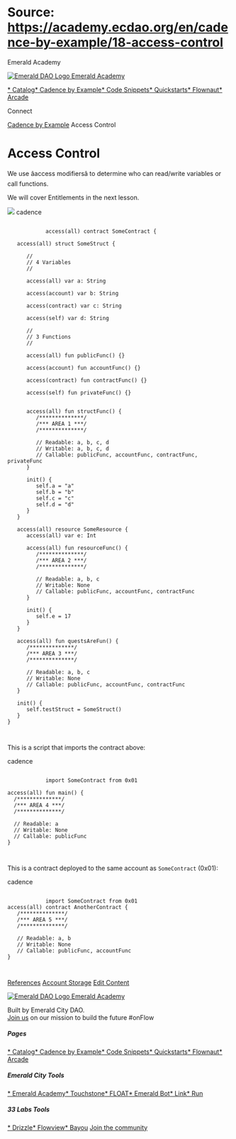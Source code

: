 # Source: https://academy.ecdao.org/en/cadence-by-example/18-access-control
















Emerald Academy


[![Emerald DAO Logo](/ea-logo.png)
Emerald Academy](/en/)

[* Catalog](/en/catalog)[* Cadence by Example](/en/cadence-by-example)[* Code Snippets](/en/snippets)[* Quickstarts](/en/quickstarts)[* Flownaut](https://flownaut.ecdao.org)[* Arcade](https://arcade.ecdao.org)

Connect



[Cadence by Example](/en/cadence-by-example)
Access Control

# Access Control

We use âaccess modifiersâ to determine who can read/write variables or call functions.

We will cover Entitlements in the next lesson.

![](/tutorials/access-control.png)
cadence
```
		
			access(all) contract SomeContract {

   access(all) struct SomeStruct {

      //
      // 4 Variables
      //

      access(all) var a: String

      access(account) var b: String

      access(contract) var c: String

      access(self) var d: String

      //
      // 3 Functions
      //

      access(all) fun publicFunc() {}

      access(account) fun accountFunc() {}

      access(contract) fun contractFunc() {}

      access(self) fun privateFunc() {}


      access(all) fun structFunc() {
         /**************/
         /*** AREA 1 ***/
         /**************/

         // Readable: a, b, c, d
         // Writable: a, b, c, d
         // Callable: publicFunc, accountFunc, contractFunc, privateFunc
      }

      init() {
         self.a = "a"
         self.b = "b"
         self.c = "c"
         self.d = "d"
      }
   }

   access(all) resource SomeResource {
      access(all) var e: Int

      access(all) fun resourceFunc() {
         /**************/
         /*** AREA 2 ***/
         /**************/

         // Readable: a, b, c
         // Writable: None
         // Callable: publicFunc, accountFunc, contractFunc
      }

      init() {
         self.e = 17
      }
   }

   access(all) fun questsAreFun() {
      /**************/
      /*** AREA 3 ***/
      /**************/

      // Readable: a, b, c
      // Writable: None
      // Callable: publicFunc, accountFunc, contractFunc
   }

   init() {
      self.testStruct = SomeStruct()
   }
}
		 
	
```

This is a script that imports the contract above:

cadence
```
		
			import SomeContract from 0x01

access(all) fun main() {
  /**************/
  /*** AREA 4 ***/
  /**************/

  // Readable: a
  // Writable: None
  // Callable: publicFunc
}
		 
	
```

This is a contract deployed to the same account as `SomeContract` (0x01):

cadence
```
		
			import SomeContract from 0x01
access(all) contract AnotherContract {
   /**************/
   /*** AREA 5 ***/
   /**************/

   // Readable: a, b
   // Writable: None
   // Callable: publicFunc, accountFunc
}
		 
	
```


[References](/en/cadence-by-example/17-references)
[Account Storage](/en/cadence-by-example/19-account-storage)
[Edit Content](https://github.com/emerald-dao/emerald-academy-v2/tree/main/src/lib/content/cadence-by-example/en/18-access-control.md)

[![Emerald DAO Logo](/ea-logo.png)
Emerald Academy](/en/)

Built by Emerald City DAO.  
[Join us](https://discord.gg/emerald-city-906264258189332541) on our mission to build the future #onFlow


##### Pages

[* Catalog](/en/catalog)[* Cadence by Example](/en/cadence-by-example)[* Code Snippets](/en/snippets)[* Quickstarts](/en/quickstarts)[* Flownaut](https://flownaut.ecdao.org)[* Arcade](https://arcade.ecdao.org)
##### Emerald City Tools

[* Emerald Academy](https://academy.ecdao.org/)[* Touchstone](https://touchstone.city/)[* FLOAT](https://floats.city/)[* Emerald Bot](https://bot.ecdao.org/)[* Link](https://link.ecdao.org/)[* Run](https://run.ecdao.org/)
##### 33 Labs Tools

[* Drizzle](https://drizzle33.app/)[* Flowview](https://flowview.app/)[* Bayou](https://bayou33.app/)
[Join the community](https://discord.gg/emerald-city-906264258189332541)



